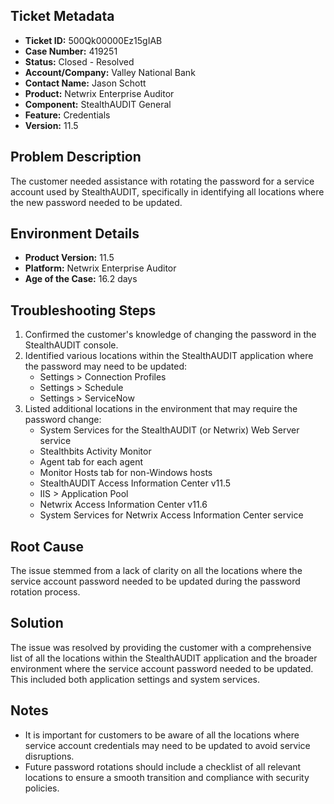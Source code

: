 ## Ticket Metadata
- **Ticket ID:** 500Qk00000Ez15gIAB
- **Case Number:** 419251
- **Status:** Closed - Resolved
- **Account/Company:** Valley National Bank
- **Contact Name:** Jason Schott
- **Product:** Netwrix Enterprise Auditor
- **Component:** StealthAUDIT General
- **Feature:** Credentials
- **Version:** 11.5

## Problem Description
The customer needed assistance with rotating the password for a service account used by StealthAUDIT, specifically in identifying all locations where the new password needed to be updated.

## Environment Details
- **Product Version:** 11.5
- **Platform:** Netwrix Enterprise Auditor
- **Age of the Case:** 16.2 days

## Troubleshooting Steps
1. Confirmed the customer's knowledge of changing the password in the StealthAUDIT console.
2. Identified various locations within the StealthAUDIT application where the password may need to be updated:
   - Settings > Connection Profiles
   - Settings > Schedule
   - Settings > ServiceNow
3. Listed additional locations in the environment that may require the password change:
   - System Services for the StealthAUDIT (or Netwrix) Web Server service
   - Stealthbits Activity Monitor
   - Agent tab for each agent
   - Monitor Hosts tab for non-Windows hosts
   - StealthAUDIT Access Information Center v11.5
   - IIS > Application Pool
   - Netwrix Access Information Center v11.6
   - System Services for Netwrix Access Information Center service

## Root Cause
The issue stemmed from a lack of clarity on all the locations where the service account password needed to be updated during the password rotation process.

## Solution
The issue was resolved by providing the customer with a comprehensive list of all the locations within the StealthAUDIT application and the broader environment where the service account password needed to be updated. This included both application settings and system services.

## Notes
- It is important for customers to be aware of all the locations where service account credentials may need to be updated to avoid service disruptions.
- Future password rotations should include a checklist of all relevant locations to ensure a smooth transition and compliance with security policies.